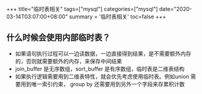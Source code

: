 +++
title="临时表相关"
tags=["mysql"]
categories=["mysql"]
date="2020-03-14T03:07:00+08:00"
summary = '临时表相关'
toc=false
+++

什么时候会使用内部临时表？
--------------------------

-	如果语句执行过程可以一边读数据，一边直接得到结果，是不需要额外内存的，否则就需要额外的内存，来保存中间结果
-	join_buffer 是无序数组，sort_buffer 是有序数组，临时表是二维表结构
-	如果执行逻辑需要用到二维表特性，就会优先考虑使用临时表。例如union 需要用到唯一索引约束， group by 还需要用到另外一个字段来存累积计数

